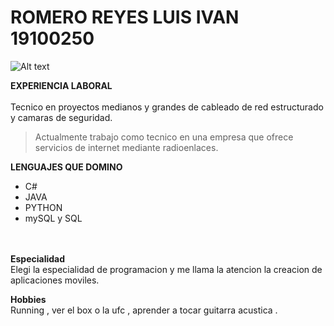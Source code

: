 # ROMERO REYES LUIS IVAN 19100250
<img title="a title" alt="Alt text" src="https://www.wallpapertip.com/wmimgs/251-2516478_4k-technology-wallpaper.jpg">


**EXPERIENCIA LABORAL**<br><br>
Tecnico en proyectos medianos y grandes de cableado de red estructurado y camaras de seguridad.
>Actualmente trabajo como tecnico en una empresa que ofrece servicios de internet mediante radioenlaces.




**LENGUAJES QUE DOMINO**<br>

* C#
* JAVA
* PYTHON
* mySQL y SQL
<br><br><br>

**Especialidad**<br>
Elegi la especialidad de programacion y me llama la atencion la creacion de aplicaciones moviles.

**Hobbies**<br>
Running , ver el box o la ufc , aprender a tocar  guitarra acustica .

